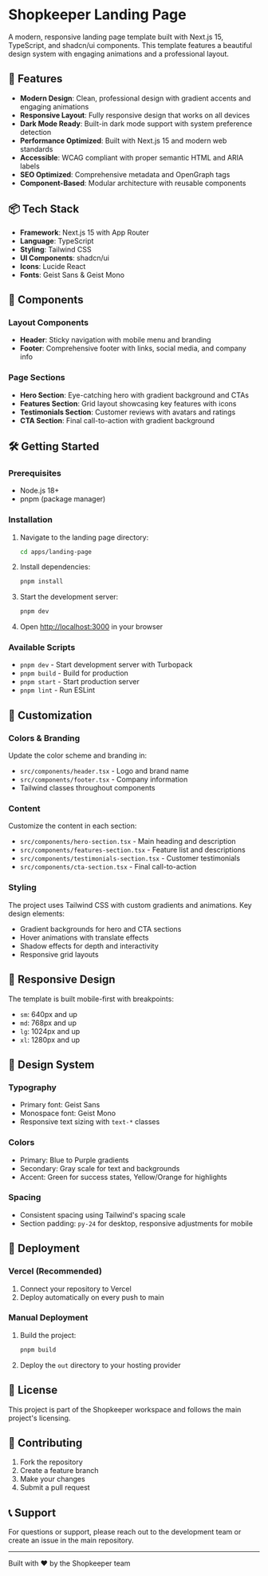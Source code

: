 # Shopkeeper Landing Page

A modern, responsive landing page template built with Next.js 15, TypeScript, and shadcn/ui components. This template features a beautiful design system with engaging animations and a professional layout.

## 🚀 Features

- **Modern Design**: Clean, professional design with gradient accents and engaging animations
- **Responsive Layout**: Fully responsive design that works on all devices
- **Dark Mode Ready**: Built-in dark mode support with system preference detection
- **Performance Optimized**: Built with Next.js 15 and modern web standards
- **Accessible**: WCAG compliant with proper semantic HTML and ARIA labels
- **SEO Optimized**: Comprehensive metadata and OpenGraph tags
- **Component-Based**: Modular architecture with reusable components

## 📦 Tech Stack

- **Framework**: Next.js 15 with App Router
- **Language**: TypeScript
- **Styling**: Tailwind CSS
- **UI Components**: shadcn/ui
- **Icons**: Lucide React
- **Fonts**: Geist Sans & Geist Mono

## 🎨 Components

### Layout Components
- **Header**: Sticky navigation with mobile menu and branding
- **Footer**: Comprehensive footer with links, social media, and company info

### Page Sections
- **Hero Section**: Eye-catching hero with gradient background and CTAs
- **Features Section**: Grid layout showcasing key features with icons
- **Testimonials Section**: Customer reviews with avatars and ratings
- **CTA Section**: Final call-to-action with gradient background

## 🛠️ Getting Started

### Prerequisites
- Node.js 18+ 
- pnpm (package manager)

### Installation

1. Navigate to the landing page directory:
   ```bash
   cd apps/landing-page
   ```

2. Install dependencies:
   ```bash
   pnpm install
   ```

3. Start the development server:
   ```bash
   pnpm dev
   ```

4. Open [http://localhost:3000](http://localhost:3000) in your browser

### Available Scripts

- `pnpm dev` - Start development server with Turbopack
- `pnpm build` - Build for production
- `pnpm start` - Start production server
- `pnpm lint` - Run ESLint

## 🎯 Customization

### Colors & Branding
Update the color scheme and branding in:
- `src/components/header.tsx` - Logo and brand name
- `src/components/footer.tsx` - Company information
- Tailwind classes throughout components

### Content
Customize the content in each section:
- `src/components/hero-section.tsx` - Main heading and description
- `src/components/features-section.tsx` - Feature list and descriptions
- `src/components/testimonials-section.tsx` - Customer testimonials
- `src/components/cta-section.tsx` - Final call-to-action

### Styling
The project uses Tailwind CSS with custom gradients and animations. Key design elements:
- Gradient backgrounds for hero and CTA sections
- Hover animations with translate effects
- Shadow effects for depth and interactivity
- Responsive grid layouts

## 📱 Responsive Design

The template is built mobile-first with breakpoints:
- `sm`: 640px and up
- `md`: 768px and up  
- `lg`: 1024px and up
- `xl`: 1280px and up

## 🎨 Design System

### Typography
- Primary font: Geist Sans
- Monospace font: Geist Mono
- Responsive text sizing with `text-*` classes

### Colors
- Primary: Blue to Purple gradients
- Secondary: Gray scale for text and backgrounds
- Accent: Green for success states, Yellow/Orange for highlights

### Spacing
- Consistent spacing using Tailwind's spacing scale
- Section padding: `py-24` for desktop, responsive adjustments for mobile

## 🚀 Deployment

### Vercel (Recommended)
1. Connect your repository to Vercel
2. Deploy automatically on every push to main

### Manual Deployment
1. Build the project:
   ```bash
   pnpm build
   ```
2. Deploy the `out` directory to your hosting provider

## 📄 License

This project is part of the Shopkeeper workspace and follows the main project's licensing.

## 🤝 Contributing

1. Fork the repository
2. Create a feature branch
3. Make your changes
4. Submit a pull request

## 📞 Support

For questions or support, please reach out to the development team or create an issue in the main repository.

---

Built with ❤️ by the Shopkeeper team
